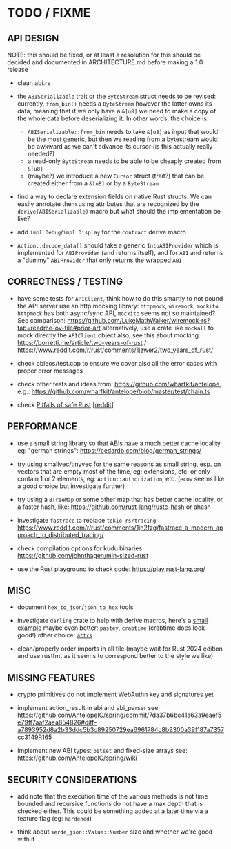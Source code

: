 # TODO / FIXME

## API DESIGN

NOTE: this should be fixed, or at least a resolution for this should be decided and
      documented in ARCHITECTURE.md before making a 1.0 release

- clean abi.rs

- the `ABISerializable` trait or the `ByteStream` struct needs to be revised:
  currently, `from_bin()` needs a `ByteStream` however the latter owns its data,
  meaning that if we only have a `&[u8]` we need to make a copy of the whole data
  before deserializing it.
  In other words, the choice is:
  - `ABISerializable::from_bin` needs to take `&[u8]` as input
    that would be the most generic, but then we reading from a bytestream would be awkward as
    we can't advance its cursor (is this actually really needed?)
  - a read-only `ByteStream` needs to be able to be cheaply created from `&[u8]`
  - (maybe?) we introduce a new `Cursor` struct (trait?) that can be created either from
    a `&[u8]` or by a `ByteStream`

- find a way to declare extension fields on native Rust structs. We can easily
  annotate them using attributes that are recognized by the `derive(ABISerializable)`
  macro but what should the implementation be like?

- add `impl Debug`/`impl Display` for the `contract` derive macro

- `Action::decode_data()` should take a generic `IntoABIProvider` which is implemented
  for `ABIProvider` (and returns itself), and for `ABI` and returns a "dummy" `ABIProvider`
  that only returns the wrapped `ABI`


## CORRECTNESS / TESTING

- have some tests for `APIClient`, think how to do this smartly to not pound the API server
  use an http mocking library: `httpmock`, `wiremock`, `mockito`. `httpmock` has both async/sync
  API, `mockito` seems not so maintained? See comparison:
  <https://github.com/LukeMathWalker/wiremock-rs?tab=readme-ov-file#prior-art>
  alternatively, use a crate like `mockall` to mock directly the `APIClient` object
  also, see this about mocking: <https://borretti.me/article/two-years-of-rust> / <https://www.reddit.com/r/rust/comments/1jzwer2/two_years_of_rust/>

- check abieos/test.cpp to ensure we cover also all the error cases with proper error messages

- check other tests and ideas from: <https://github.com/wharfkit/antelope>, e.g.:
  <https://github.com/wharfkit/antelope/blob/master/test/chain.ts>

- check [Pitfalls of safe Rust](https://corrode.dev/blog/pitfalls-of-safe-rust/)
  [[reddit](https://www.reddit.com/r/rust/comments/1jqqzxb/pitfalls_of_safe_rust/)]


## PERFORMANCE

- use a small string library so that ABIs have a much better cache locality
  eg: "german strings": <https://cedardb.com/blog/german_strings/>

- try using smallvec/tinyvec for the same reasons as small string, esp. on vectors that are
  empty most of the time, eg: extensions, etc. or only contain 1 or 2 elements,
  eg: `Action::authorization`, etc. (`ecow` seems like a good choice but investigate further)

- try using a `BTreeMap` or some other map that has better cache locality, or a faster hash,
  like: <https://github.com/rust-lang/rustc-hash> or ahash

- investigate `fastrace` to replace `tokio-rs/tracing`:
  <https://www.reddit.com/r/rust/comments/1jh2fzg/fastrace_a_modern_approach_to_distributed_tracing/>

- check compilation options for kudu binaries: <https://github.com/johnthagen/min-sized-rust>

- use the Rust playground to check code: <https://play.rust-lang.org/>


## MISC

- document `hex_to_json`/`json_to_hex` tools

- investigate `darling` crate to help with derive macros, here's a
  [small example](https://github.com/imbolc/rust-derive-macro-guide)
  maybe even better: `pastey`, `crabtime` (crabtime does look good!)
  other choice: [`attrs`](https://www.reddit.com/r/rust/comments/1joffd5/announcing_attrs_a_parsercombinator_library_for/)

- clean/properly order imports in all file (maybe wait for Rust 2024 edition and use rustfmt
  as it seems to correspond better to the style we like)


## MISSING FEATURES

- crypto primitives do not implement WebAuthn key and signatures yet

- implement action_result in abi and abi_parser
  see: <https://github.com/AntelopeIO/spring/commit/7da37b6bc41a63a9eaef5e79ff7aaf2aea854826#diff-a7893952d8a2b33ddc5b3c89250729ea6961784c8b9300a39f187a7357cc3149R165>

- implement new ABI types: `bitset` and fixed-size arrays
  see: <https://github.com/AntelopeIO/spring/wiki>


## SECURITY CONSIDERATIONS

- add note that the execution time of the various methods is not time bounded and recursive
  functions do not have a max depth that is checked either.
  This could be something added at a later time via a feature flag (eg: `hardened`)

- think about `serde_json::Value::Number` size and whether we're good with it

